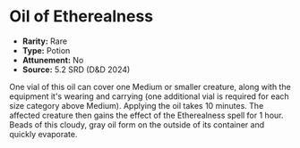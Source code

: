 # Oil of Etherealness

- **Rarity:** Rare
- **Type:** Potion
- **Attunement:** No
- **Source:** 5.2 SRD (D&D 2024)

One vial of this oil can cover one Medium or smaller creature, along with the equipment it's wearing and carrying (one additional vial is required for each size category above Medium). Applying the oil takes 10 minutes. The affected creature then gains the effect of the Etherealness spell for 1 hour. Beads of this cloudy, gray oil form on the outside of its container and quickly evaporate.
